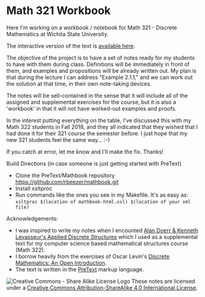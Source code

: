 # Math 321 Workbook
Here I'm working on a workbook / notebook for Math 321 - Discrete Mathematics at Wichita State University.

The interactive version of the text is [available here](http://www.math.wichita.edu/discrete-book).

The objective of the project is to have a set of notes ready for my students to have with them during class. Definitions will be immediately in front of them, and examples and propositions will be already written out. My plan is that during the lecture I can address "Example 2.1.1," and we can work out the solution at that time, in their own note-taking devices. 

The notes will be sell-contained in the sense that it will include all of the assigned and supplemental exercises for the course, but it is also a 'workbook' in that it will not have worked-out examples and proofs.

In the interest putting everything on the table, I've discussed this with my Math 322 students in Fall 2018, and they all indicated that they wished that I had done it for their 321 course the semester before. I just hope that my new 321 students feel the same way... :-) 

If you catch at error, let me know and I'll make the fix. Thanks!

Build Directions (in case someone is just getting started with PreText)
- Clone the PreText/Mathbook repository https://github.com/rbeezer/mathbook.git
- Install xsltproc
- Run commands like the ones you see in my Makefile. It's as easy as: 
  `xsltproc $(location of mathbook-html.xsl) $(location of your xml file)`
  
Acknowledgements: 
- I was inspired to write my notes when I encounted [Alan Doerr & Kenneth Levasseur's Applied Discrete Structures](https://github.com/klevasseur/ads) which I used as a supplemental text for my computer science based mathematical structures course (Math 322).
- I borrow heavily from the exercises of Oscar Levin's [Discrete Mathematics: An Open Introduction](https://github.com/oscarlevin/discrete-book).
- The text is written in the [PreText](https://github.com/rbeezer/mathbook.git) markup language.

![Creative Commons - Share Alike License Logo](https://i.creativecommons.org/l/by-sa/4.0/88x31.png) These notes are licensed under a [Creative Commons Attribution-ShareAlike 4.0 International License](http://creativecommons.org/licenses/by-sa/4.0/).
